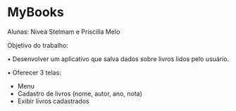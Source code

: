 # MyBooks

Alunas: Nivea Stelmam e Priscilla Melo

Objetivo do trabalho:

• Desenvolver um aplicativo que salva dados sobre livros lidos pelo 
usuário.

• Oferecer 3 telas:
  - Menu
  - Cadastro de livros (nome, autor, ano, nota)
  - Exibir livros cadastrados
